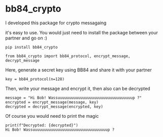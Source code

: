 # bb84_crypto
I developed this package for crypto messagaing

it's easy to use. You would just need to install the package between your partner and go on :)

```
pip install bb84_crypto
```

```
from bb84_crypto import bb84_protocol, encrypt_message, decrypt_message
```

Here, generate a secret key using BB84 and share it with your partner<br>

```
key = bb84_protocol(n=128)
```

Then, write your message and encrypt it, then also can be decrypted
```
message = "Hi Bob! Wassuuuuuuuuuuuuuuuuuuuuuuuuuuuuuuuuup ?"
encrypted = encrypt_message(message, key)
decrypted = decrypt_message(encrypted, key)
```

Of course you would need to print the magic

```
print(f"Decrypted: {decrypted}")
Hi Bob! Wassuuuuuuuuuuuuuuuuuuuuuuuuuuuuuuuuup ?
```
